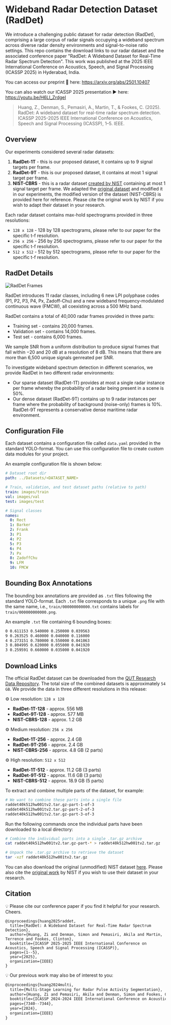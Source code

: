 # Wideband Radar Detection Dataset (RadDet)

We introduce a challenging public dataset for radar detection (RadDet), comprising a large corpus of radar signals occupying a wideband spectrum across diverse radar density environments and signal-to-noise ratio settings. This repo contains the download links to our radar dataset and the associated conference paper "RadDet: A Wideband Dataset for Real-Time Radar Spectrum Detection". This work was published at the 2025 IEEE International Conference on Acoustics, Speech, and Signal Processing (ICASSP 2025) in Hyderabad, India.

You can access our preprint 📄 here: https://arxiv.org/abs/2501.10407

You can also watch our ICASSP 2025 presentation ▶️ here: https://youtu.be/H6LI_ZrdgeI

> Huang, Z., Denman, S., Pemasiri, A., Martin, T., & Fookes, C. (2025). RadDet: A wideband dataset for real-time radar spectrum detection. ICASSP 2025-2025 IEEE International Conference on Acoustics, Speech and Signal Processing (ICASSP), 1–5. IEEE.

## Overview

Our experiments considered several radar datasets:

1. **RadDet-1T** - this is our proposed dataset, it contains up to 9 signal targets per frame.
2. **RadDet-9T** - this is our proposed dataset, it contains at most 1 signal target per frame.
3. **NIST-CBRS** - this is a radar dataset [created by NIST](https://www.nist.gov/publications/rf-dataset-incumbent-radar-signals-35-ghz-cbrs-band) containing at most 1 signal target per frame. We adapted the [original dataset](https://data.nist.gov/od/id/mds2-2116) and modified it in our experiments, the modified version of the dataset (NIST-CBRS) is provided here for reference. Please cite the original work by NIST if you wish to adapt their dataset in your research.

Each radar dataset contains max-hold spectrograms provided in three resolutions:

- `128 x 128` - 128 by 128 spectrograms, please refer to our paper for the specific t-f resolution.
- `256 x 256` - 256 by 256 spectrograms, please refer to our paper for the specific t-f resolution.
- `512 x 512` - 512 by 512 spectrograms, please refer to our paper for the specific t-f resolution.

## RadDet Details

![RadDet Frames](Samples.png)

RadDet introduces 11 radar classes, including 6 new LPI polyphase codes (P1, P2, P3, P4, Px, Zadoff-Chu) and a new wideband frequency-modulated continuous wave (FMCW), all coexisting across a 500 MHz band.

RadDet contains a total of 40,000 radar frames provided in three parts:
- Training set - contains 20,000 frames.
- Validation set - contains 14,000 frames.
- Test set - contains 6,000 frames.

We sample SNR from a uniform distribution to produce signal frames that fall within −20 and 20 dB at a resolution of 8 dB. This means that there are more than 6,500 unique signals genreated per SNR.

To investigate wideband spectrum detection in different scenarios, we provide RadDet in two different radar environments:

- Our sparse dataset (RadDet-1T) provides at most a single radar instance per frame whereby the probability of a radar being present in a scene is 50%.
- Our dense dataset (RadDet-9T) contains up to 9 radar instances per frame where the probability of background (noise-only) frames is 10%. RadDet-9T represents a conservative dense maritime radar environment.

## Configuration File

Each dataset contains a configuration file called `data.yaml` provided in the standard YOLO-format. You can use this configuration file to create custom data modules for your project.

An example configuration file is shown below:

```yaml
# Dataset root dir
path: ../Datasets/<DATASET_NAME>

# Train, validation, and test dataset paths (relative to path)
train: images/train
val: images/val
test: images/test

# Signal classes
names: 
  0: Rect
  1: Barker
  2: Frank
  3: P1
  4: P2
  5: P3
  6: P4
  7: Px
  8: ZadoffChu
  9: LFM
  10: FMCW
```

## Bounding Box Annotations

The bounding box annotations are provided as `.txt` files following the standard YOLO-format. Each `.txt` file corresponds to a unique `.png` file with the same name, i.e., `train/000000000000.txt` contains labels for `train/000000000000.png`.

An example `.txt` file containing 6 bounding boxes:

```txt
0 0.611153 0.540000 0.250000 0.039563
9 0.263525 0.460000 0.040000 0.116000
4 0.273151 0.780000 0.550000 0.041063
3 0.804995 0.620000 0.055000 0.041920
3 0.259591 0.660000 0.035000 0.041920
```

## Download Links

The official RadDet dataset can be downloaded from the [QUT Research Data Repository](https://data.researchdatafinder.qut.edu.au/dataset/raddet). The total size of the combined datasets is approximately `54 GB`. We provide the data in three different resolutions in this release:

⚙️ Low resolution: `128 x 128`

- **RadDet-1T-128** - approx. 556 MB
- **RadDet-9T-128** - approx. 577 MB
- **NIST-CBRS-128** - approx. 1.2 GB

⚙️ Medium resolution: `256 x 256`

- **RadDet-1T-256** - approx. 2.4 GB
- **RadDet-9T-256** - approx. 2.4 GB
- **NIST-CBRS-256** - approx. 4.8 GB (2 parts)

⚙️ High resolution: `512 x 512`

- **RadDet-1T-512** - approx. 11.2 GB (3 parts)
- **RadDet-9T-512** - approx. 11.6 GB (3 parts)
- **NIST-CBRS-512** - approx. 18.9 GB (5 parts)

To extract and combine multiple parts of the dataset, for example:

```bash
# We want to combine these parts into a single file
raddet40k512hw001tv2.tar.gz-part-1-of-3
raddet40k512hw001tv2.tar.gz-part-2-of-3
raddet40k512hw001tv2.tar.gz-part-3-of-3
```

Run the following commands once the individual parts have been downloaded to a local directory:

```bash
# Combine the individual parts into a single .tar.gz archive
cat raddet40k512hw001tv2.tar.gz-part-* > raddet40k512hw001tv2.tar.gz

# Unpack the .tar.gz archive to retrieve the dataset
tar -xzf raddet40k512hw001tv2.tar.gz
```

You can also download the original (unmodified) NIST dataset [here](https://data.nist.gov/od/id/mds2-2116). Please also cite the [original work](https://www.nist.gov/publications/rf-dataset-incumbent-radar-signals-35-ghz-cbrs-band) by NIST if you wish to use their dataset in your research.

## Citation

💡 Please cite our conference paper if you find it helpful for your research. Cheers.

```
@inproceedings{huang2025raddet,
  title={RadDet: A Wideband Dataset for Real-Time Radar Spectrum Detection},
  author={Huang, Zi and Denman, Simon and Pemasiri, Akila and Martin, Terrence and Fookes, Clinton},
  booktitle={ICASSP 2025-2025 IEEE International Conference on Acoustics, Speech and Signal Processing (ICASSP)},
  pages={1--5},
  year={2025},
  organization={IEEE}
}
```

💡 Our previous work may also be of interest to you:

```latex
@inproceedings{huang2024multi,
  title={Multi-Stage Learning for Radar Pulse Activity Segmentation},
  author={Huang, Zi and Pemasiri, Akila and Denman, Simon and Fookes, Clinton and Martin, Terrence},
  booktitle={ICASSP 2024-2024 IEEE International Conference on Acoustics, Speech and Signal Processing (ICASSP)},
  pages={7340--7344},
  year={2024},
  organization={IEEE}
}
```
